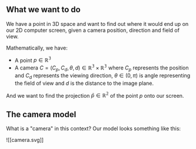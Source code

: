## What we want to do
We have a point in 3D space and want to find out where it would end up on our 2D computer screen, given a camera position, direction and field of view.

Mathematically, we have:
- A point $p \in \mathbb{R^3}$
- A camera $C = (C_p, C_d, \theta, d) \in \mathbb{R^3} \times \mathbb{R^3}$ where $C_p$ represents the position and $C_d$ represents the viewing direction, $\theta \in (0, \pi)$ is angle representing the field of view and $d$ is the distance to the image plane.

And we want to find the projection $\bar p \in \mathbb{R^2}$ of the point $p$ onto our screen.

## The camera model
What is a "camera" in this context? Our model looks something like this:

![[camera.svg]] 
